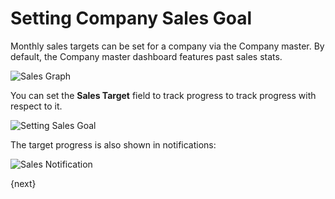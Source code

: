 # Setting Company Sales Goal

Monthly sales targets can be set for a company via the Company master. By default, the Company master dashboard features past sales stats.

<img class="screenshot" alt="Sales Graph" src="{{docs_base_url}}/assets/img/sales_goal/sales_history_graph.png">

You can set the **Sales Target** field to track progress to track progress with respect to it.

<img class="screenshot" alt="Setting Sales Goal" src="{{docs_base_url}}/assets/img/sales_goal/setting_sales_goal.gif">

The target progress is also shown in notifications:

<img class="screenshot" alt="Sales Notification" src="{{docs_base_url}}/assets/img/sales_goal/sales_goal_notification.png">

{next}
